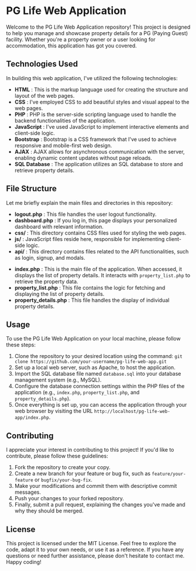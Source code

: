 

# PG Life Web Application

Welcome to the PG Life Web Application repository! This project is designed to help you manage and showcase property details for a PG (Paying Guest) facility. Whether you're a property owner or a user looking for accommodation, this application has got you covered.

## Technologies Used

In building this web application, I've utilized the following technologies:

- **HTML** : This is the markup language used for creating the structure and layout of the web pages.
- **CSS** : I've employed CSS to add beautiful styles and visual appeal to the web pages.
- **PHP** : PHP is the server-side scripting language used to handle the backend functionalities of the application.
- **JavaScript** : I've used JavaScript to implement interactive elements and client-side logic.
- **Bootstrap** : Bootstrap is a CSS framework that I've used to achieve responsive and mobile-first web design.
- **AJAX** : AJAX allows for asynchronous communication with the server, enabling dynamic content updates without page reloads.
- **SQL Database** : The application utilizes an SQL database to store and retrieve property details.

## File Structure

Let me briefly explain the main files and directories in this repository:

- **logout.php** : This file handles the user logout functionality.
- **dashboard.php** : If you log in, this page displays your personalized dashboard with relevant information.
- **css/** : This directory contains CSS files used for styling the web pages.
- **js/** : JavaScript files reside here, responsible for implementing client-side logic.
- **api/** : This directory contains files related to the API functionalities, such as login, signup, and modals.

* **index.php** : This is the main file of the application. When accessed, it displays the list of property details. It interacts with `property_list.php` to retrieve the property data.
* **property_list.php** : This file contains the logic for fetching and displaying the list of property details.
* **property_details.php** : This file handles the display of individual property details.

## Usage

To use the PG Life Web Application on your local machine, please follow these steps:

1. Clone the repository to your desired location using the command: `git clone https://github.com/your-username/pg-life-web-app.git`
2. Set up a local web server, such as Apache, to host the application.
3. Import the SQL database file named `database.sql` into your database management system (e.g., MySQL).
4. Configure the database connection settings within the PHP files of the application (e.g., `index.php`, `property_list.php`, and `property_details.php`).
5. Once everything is set up, you can access the application through your web browser by visiting the URL `http://localhost/pg-life-web-app/index.php`.

## Contributing

I appreciate your interest in contributing to this project! If you'd like to contribute, please follow these guidelines:

1. Fork the repository to create your copy.
2. Create a new branch for your feature or bug fix, such as `feature/your-feature` or `bugfix/your-bug-fix`.
3. Make your modifications and commit them with descriptive commit messages.
4. Push your changes to your forked repository.
5. Finally, submit a pull request, explaining the changes you've made and why they should be merged.

## License

This project is licensed under the MIT License. Feel free to explore the code, adapt it to your own needs, or use it as a reference.
If you have any questions or need further assistance, please don't hesitate to contact me. Happy coding!
